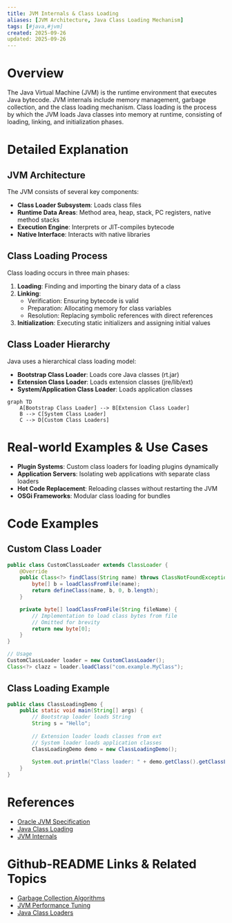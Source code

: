 ```yaml
---
title: JVM Internals & Class Loading
aliases: [JVM Architecture, Java Class Loading Mechanism]
tags: [#java,#jvm]
created: 2025-09-26
updated: 2025-09-26
---
```


# Overview

The Java Virtual Machine (JVM) is the runtime environment that executes Java bytecode. JVM internals include memory management, garbage collection, and the class loading mechanism. Class loading is the process by which the JVM loads Java classes into memory at runtime, consisting of loading, linking, and initialization phases.

# Detailed Explanation

## JVM Architecture

The JVM consists of several key components:

- **Class Loader Subsystem**: Loads class files
- **Runtime Data Areas**: Method area, heap, stack, PC registers, native method stacks
- **Execution Engine**: Interprets or JIT-compiles bytecode
- **Native Interface**: Interacts with native libraries

## Class Loading Process

Class loading occurs in three main phases:

1. **Loading**: Finding and importing the binary data of a class
2. **Linking**: 
   - Verification: Ensuring bytecode is valid
   - Preparation: Allocating memory for class variables
   - Resolution: Replacing symbolic references with direct references
3. **Initialization**: Executing static initializers and assigning initial values

## Class Loader Hierarchy

Java uses a hierarchical class loading model:

- **Bootstrap Class Loader**: Loads core Java classes (rt.jar)
- **Extension Class Loader**: Loads extension classes (jre/lib/ext)
- **System/Application Class Loader**: Loads application classes

```mermaid
graph TD
    A[Bootstrap Class Loader] --> B[Extension Class Loader]
    B --> C[System Class Loader]
    C --> D[Custom Class Loaders]
```

# Real-world Examples & Use Cases

- **Plugin Systems**: Custom class loaders for loading plugins dynamically
- **Application Servers**: Isolating web applications with separate class loaders
- **Hot Code Replacement**: Reloading classes without restarting the JVM
- **OSGi Frameworks**: Modular class loading for bundles

# Code Examples

## Custom Class Loader

```java
public class CustomClassLoader extends ClassLoader {
    @Override
    public Class<?> findClass(String name) throws ClassNotFoundException {
        byte[] b = loadClassFromFile(name);
        return defineClass(name, b, 0, b.length);
    }

    private byte[] loadClassFromFile(String fileName) {
        // Implementation to load class bytes from file
        // Omitted for brevity
        return new byte[0];
    }
}

// Usage
CustomClassLoader loader = new CustomClassLoader();
Class<?> clazz = loader.loadClass("com.example.MyClass");
```

## Class Loading Example

```java
public class ClassLoadingDemo {
    public static void main(String[] args) {
        // Bootstrap loader loads String
        String s = "Hello";
        
        // Extension loader loads classes from ext
        // System loader loads application classes
        ClassLoadingDemo demo = new ClassLoadingDemo();
        
        System.out.println("Class loader: " + demo.getClass().getClassLoader());
    }
}
```

# References

- [Oracle JVM Specification](https://docs.oracle.com/javase/specs/jvms/se17/html/)
- [Java Class Loading](https://www.oracle.com/technetwork/java/javase/classloaders-140200.html)
- [JVM Internals](https://www.baeldung.com/jvm-class-loading)

# Github-README Links & Related Topics

- [Garbage Collection Algorithms](../garbage-collection-algorithms/)
- [JVM Performance Tuning](../jvm-performance-tuning/)
- [Java Class Loaders](../java-class-loaders/)

